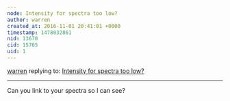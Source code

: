 ```yaml
---
node: Intensity for spectra too low?
author: warren
created_at: 2016-11-01 20:41:01 +0000
timestamp: 1478032861
nid: 13670
cid: 15765
uid: 1
---
```




[warren](../profile/warren) replying to: [Intensity for spectra too low?](../notes/chuynh451/11-01-2016/intensity-for-spectra-too-low)

----
Can you link to your spectra so I can see?